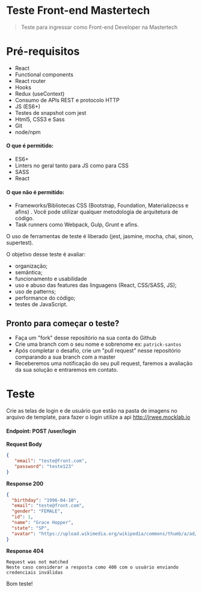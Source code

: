 # Teste Front-end Mastertech
> Teste para ingressar como Front-end Developer na Mastertech

# Pré-requisitos
- React
- Functional components
- React router
- Hooks
- Redux (useContext)
- Consumo de APIs REST e protocolo HTTP
- JS (ES6+)
- Testes de snapshot com jest
- Html5, CSS3 e Sass
- Git
- node/npm

#### O que é permitido:
- ES6+
- Linters no geral tanto para JS como para CSS
- SASS
- React


#### O que não é permitido:
- Frameworks/Bibliotecas CSS (Bootstrap, Foundation, Materializecss e afins) . Você pode utilizar qualquer metodologia de arquitetura de código.
- Task runners como Webpack, Gulp, Grunt e afins.


O uso de ferramentas de teste é liberado (jest, jasmine, mocha, chai, sinon, supertest).

O objetivo desse teste é avaliar:
- organização;
- semântica;
- funcionamento e usabilidade
- uso e abuso das features das linguagens (React, CSS/SASS, JS);
- uso de patterns;
- performance do código;
- testes de JavaScript.


## Pronto para começar o teste?

- Faça um "fork" desse repositório na sua conta do Github
- Crie uma branch com o seu nome e sobrenome ex: `patrick-santos`
- Após completar o desafio, crie um "pull request" nesse repositório comparando a sua branch com a master
- Receberemos uma notificação do seu pull request, faremos a avaliação da sua solução e entraremos em contato.


# Teste
Crie as telas de login e de usuário que estão na pasta de imagens no arquivo de template, para fazer o login utilize 
a api http://jrwee.mocklab.io


#### Endpoint: POST /user/login
**Request Body**

 ``` json 
 {
    "email": "teste@front.com",
    "password": "teste123"
}
```

**Response 200**
```json
{
  "birthday": "1996-04-10",
  "email": "teste@front.com",
  "gender": "FEMALE",
  "id": 1,
  "name": "Grace Hopper",
  "state": "SP",
  "avatar": "https://upload.wikimedia.org/wikipedia/commons/thumb/a/ad/Commodore_Grace_M._Hopper%2C_USN_%28covered%29.jpg/1200px-Commodore_Grace_M._Hopper%2C_USN_%28covered%29.jpg"
}
```

**Response 404**
```
Request was not matched 
Neste caso considerar a resposta como 400 com o usuário enviando credenciais inválidas
```

Bom teste!
